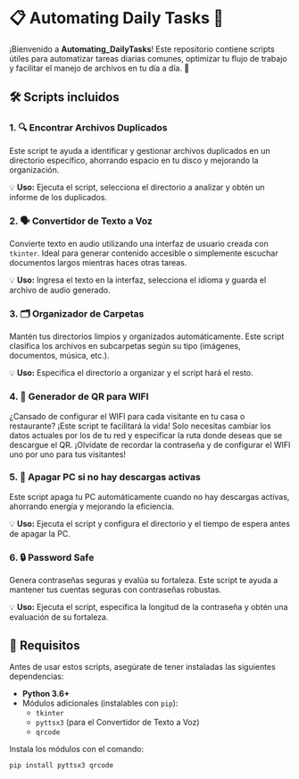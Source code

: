 # 📋 Automating Daily Tasks 🚀

¡Bienvenido a **Automating_DailyTasks**! Este repositorio contiene scripts útiles para automatizar tareas diarias comunes, optimizar tu flujo de trabajo y facilitar el manejo de archivos en tu día a día. 🎯

## 🛠️ Scripts incluidos

### 1. 🔍 **Encontrar Archivos Duplicados**
Este script te ayuda a identificar y gestionar archivos duplicados en un directorio específico, ahorrando espacio en tu disco y mejorando la organización.

💡 **Uso:** Ejecuta el script, selecciona el directorio a analizar y obtén un informe de los duplicados.

### 2. 🗣️ **Convertidor de Texto a Voz**
Convierte texto en audio utilizando una interfaz de usuario creada con `tkinter`. Ideal para generar contenido accesible o simplemente escuchar documentos largos mientras haces otras tareas.

💡 **Uso:** Ingresa el texto en la interfaz, selecciona el idioma y guarda el archivo de audio generado.

### 3. 🗂️ **Organizador de Carpetas**
Mantén tus directorios limpios y organizados automáticamente. Este script clasifica los archivos en subcarpetas según su tipo (imágenes, documentos, música, etc.).

💡 **Uso:** Especifica el directorio a organizar y el script hará el resto.

### 4. 📡 **Generador de QR para WIFI**
¿Cansado de configurar el WIFI para cada visitante en tu casa o restaurante? ¡Este script te facilitará la vida! Solo necesitas cambiar los datos actuales por los de tu red y especificar la ruta donde deseas que se descargue el QR. ¡Olvídate de recordar la contraseña y de configurar el WIFI uno por uno para tus visitantes!

### 5. 🔌 **Apagar PC si no hay descargas activas**
Este script apaga tu PC automáticamente cuando no hay descargas activas, ahorrando energía y mejorando la eficiencia.

💡 **Uso:** Ejecuta el script y configura el directorio y el tiempo de espera antes de apagar la PC.

### 6. 🔒 **Password Safe**
Genera contraseñas seguras y evalúa su fortaleza. Este script te ayuda a mantener tus cuentas seguras con contraseñas robustas.

💡 **Uso:** Ejecuta el script, especifica la longitud de la contraseña y obtén una evaluación de su fortaleza.


## 🔧 **Requisitos**

Antes de usar estos scripts, asegúrate de tener instaladas las siguientes dependencias:
- **Python 3.6+**
- Módulos adicionales (instalables con `pip`):
  - `tkinter`
  - `pyttsx3` (para el Convertidor de Texto a Voz)
  - `qrcode`

Instala los módulos con el comando:
```bash
pip install pyttsx3 qrcode
